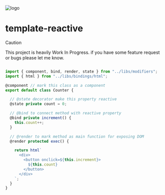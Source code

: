 <img src="https://media.discordapp.net/attachments/1245762013075083431/1286748741335781399/BPJS.png?ex=66ef09a6&is=66edb826&hm=0b3749134464819cdc9af31c4dac7865bd26ce9d76c577f01d88e8cab8704d6b&=&format=webp&quality=lossless&width=306&height=280" alt="logo"/>

<h1>template-reactive</h1>

> [!CAUTION]
> This project is heavily Work In Progress. if you have some feature request or bugs please let me know.

```ts

import { component, bind, render, state } from "../libs/modifiers";
import { html } from "../libs/bindings/html";

@component // mark this class as a component
export default class Counter {

  // @state decorator make this property reactive
  @state private count = 0;

  // @bind to connect method with reactive property
  @bind private increment() {
    this.count++;
  }

  // @render to mark method as main function for exposing DOM
  @render protected exec() {

    return html`
      <div>
        <button onclick=${this.increment}>
          ${this.count}
        </button>
      </div>
    `;
  }
}
```

